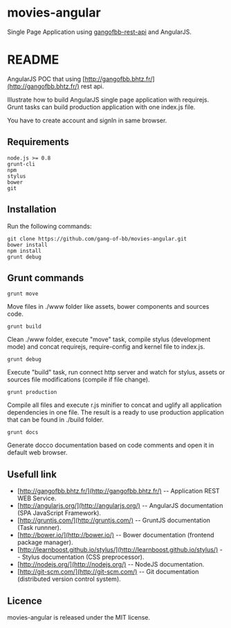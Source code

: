 movies-angular
==============

Single Page Application using [gangofbb-rest-api](http://gangofbb.bhtz.fr/) and AngularJS.



README
======

AngularJS POC that using [http://gangofbb.bhtz.fr/](http://gangofbb.bhtz.fr/) rest api.

Illustrate how to build AngularJS single page application with requirejs.
Grunt tasks can build production application with one index.js file.

You have to create account and signIn in same browser.

Requirements
------------

	node.js >= 0.8
	grunt-cli
	npm
	stylus
	bower
	git

Installation
------------

Run the following commands:

	git clone https://github.com/gang-of-bb/movies-angular.git
	bower install
	npm install
	grunt debug

Grunt commands
--------------

	grunt move
Move files in ./www folder like assets, bower components and sources code.

	grunt build
Clean ./www folder, execute "move" task, compile stylus (development mode) and concat requirejs, require-config and kernel file to index.js.

	grunt debug
Execute "build" task, run connect http server and watch for stylus, assets or sources file modifications (compile if file change).

	grunt production
Compile all files and execute r.js minifier to concat and uglify all application dependencies in one file.
The result is a ready to use production application that can be found in ./build folder.

	grunt docs
Generate docco documentation based on code comments and open it in default web browser.

Usefull link
------------

* [http://gangofbb.bhtz.fr/](http://gangofbb.bhtz.fr/) -- Application REST WEB Service.
* [http://angularjs.org/](http://angularjs.org/) -- AngularJS documentation (SPA JavaScript Framework).
* [http://gruntjs.com/](http://gruntjs.com/) -- GruntJS documentation (Task runnner).
* [http://bower.io/](http://bower.io/) -- Bower documentation (frontend package manager).
* [http://learnboost.github.io/stylus/](http://learnboost.github.io/stylus/) -- Stylus documentation (CSS preprocessor).
* [http://nodejs.org/](http://nodejs.org/) -- NodeJS documentation.
* [http://git-scm.com/](http://git-scm.com/) -- Git documentation (distributed version control system).

Licence
-------

movies-angular is released under the MIT license.